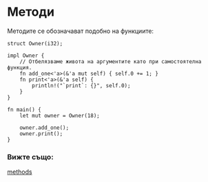 # Методи

Методите се обозначават подобно на функциите:

```rust,editable
struct Owner(i32);

impl Owner {
    // Отбелязваме живота на аргументите като при самостоятелна функция.
    fn add_one<'a>(&'a mut self) { self.0 += 1; }
    fn print<'a>(&'a self) {
        println!("`print`: {}", self.0);
    }
}

fn main() {
    let mut owner = Owner(18);

    owner.add_one();
    owner.print();
}
```

### Вижте също:

[methods]

[methods]: ../../fn/methods.md
